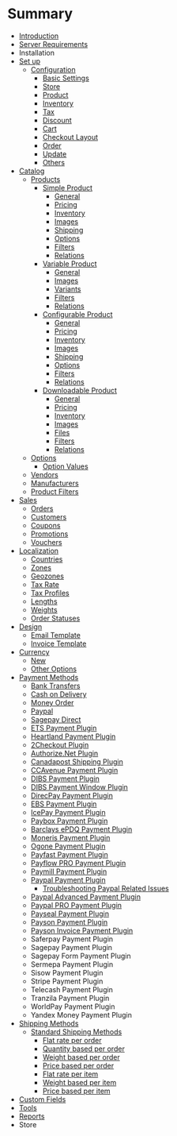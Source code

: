# Summary

* [Introduction](README.md)
* [Server Requirements](system_requirements.md)
* Installation
* [Set up](set_up.md)
   * [Configuration](configuration.md)
       * [Basic Settings](basic_settings.md)
       * [Store](store.md)
       * [Product](product.md)
       * [Inventory](inventory.md)
       * [Tax](tax.md)
       * [Discount](discount.md)
       * [Cart](cart.md)
       * [Checkout Layout](checkout_layout.md)
       * [Order](order.md)
       * [Update](update.md)
       * [Others](others.md)
* [Catalog](catalog.md)
   * [Products](products.md)
       * [Simple Product](simple_product.md)
           * [General](general.md)
           * [Pricing](pricing.md)
           * [Inventory](simple_inventory.md)
           * [Images](simple_images.md)
           * [Shipping](simple_shipping.md)
           * [Options](simple_options.md)
           * [Filters](simple_filters.md)
           * [Relations](simple_relations.md)
       * [Variable Product](variable_product.md)
           * [General](variable_general.md)
           * [Images](variable_images.md)
           * [Variants](variable_variants.md)
           * [Filters](variable_filters.md)
           * [Relations](variable_relations.md)
       * [Configurable Product](configurable_product.md)
           * [General](conf_general.md)
           * [Pricing](conf_pricing.md)
           * [Inventory](conf_inventory.md)
           * [Images](conf_images.md)
           * [Shipping](conf_shipping.md)
           * [Options](conf_options.md)
           * [Filters](conf_filters.md)
           * [Relations](conf_relations.md)
       * [Downloadable Product](downloadable_product.md)
           * [General](down_general.md)
           * [Pricing](down_pricing.md)
           * [Inventory](down_inventory.md)
           * [Images](down_images.md)
           * [Files](down_files.md)
           * [Filters](down_filters.md)
           * [Relations](down_relations.md)
   * [Options](options.md)
       * [Option Values](option_values.md)
   * [Vendors](vendors.md)
   * [Manufacturers](manufacturers.md)
   * [Product Filters](product_filters.md)
* [Sales](sales.md)
   * [Orders](sales_orders.md)
   * [Customers](sales_customers.md)
   * [Coupons](sales_coupons.md)
   * [Promotions](sales_promotions.md)
   * [Vouchers](sales_vouchers.md)
* [Localization](localisation.md)
   * [Countries](countries.md)
   * [Zones](zones.md)
   * [Geozones](geozones.md)
   * [Tax Rate](tax_rate.md)
   * [Tax Profiles](tax_profiles.md)
   * [Lengths](lengths.md)
   * [Weights](weights.md)
   * [Order Statuses](order_statuses.md)
* [Design](design.md)
   * [Email Template](email_template.md)
   * [Invoice Template](invoice_template.md)
* [Currency](currency.md)
   * [New](new_currency.md)
   * [Other Options](edit_currency.md)
* [Payment Methods](payment_methods.md)
   * [Bank Transfers](bank_transfers.md)
   * [Cash on Delivery](cash_on_delivery.md)
   * [Money Order](money_order.md)
   * [Paypal](paypal.md)
   * [Sagepay Direct](sagepay_direct.md)
   * [ETS Payment Plugin](ets_payment_plugin.md)
   * [Heartland Payment Plugin](heartland_payment_plugin.md)
   * [2Checkout Plugin](2checkout_plugin.md)
   * [Authorize.Net Plugin](authorizenet_plugin.md)
   * [Canadapost Shipping Plugin](canadapost_shipping_plugin.md)
   * [CCAvenue Payment Plugin](ccavenue_payment_plugin.md)
   * [DIBS Payment Plugin](dibs_payment_plugin.md)
   * [DIBS Payment Window Plugin](dibs_payment_window_plugin.md)
   * [DirecPay Payment Plugin](direcpay_payment_plugin.md)
   * [EBS Payment Plugin](ebs_payment_plugin.md)
   * [IcePay Payment Plugin](icepay_payment_plugin.md)
   * [Paybox Payment Plugin](paybox_payment_plugin.md)
   * [Barclays ePDQ Payment Plugin](barclays_epdq_payment_plugin.md)
   * [Moneris Payment Plugin](moneris_payment_plugin.md)
   * [Ogone Payment Plugin](ogone_payment_plugin.md)
   * [Payfast Payment Plugin](payfast_payment_plugin.md)
   * [Payflow PRO Payment Plugin](payflowpro_payment_plugin.md)
   * [Paymill Payment Plugin](paymill_payment_plugin.md)
   * [Paypal Payment Plugin](paypal_payment_plugin.md)
       * [Troubleshooting Paypal Related Issues](troubleshooting_paypal_related_issues.md)
   * [Paypal Advanced Payment Plugin](paypal_advanced_payment_plugin.md)
   * [Paypal PRO Payment Plugin](paypal_pro_payment_plugin.md)
   * [Payseal Payment Plugin](payseal_payment_plugin.md)
   * [Payson Payment Plugin](payson_payment_plugin.md)
   * [Payson Invoice Payment Plugin](payson_invoice_payment_plugin.md)
   * Saferpay Payment Plugin
   * Sagepay Payment Plugin
   * Sagepay Form Payment Plugin
   * Sermepa Payment Plugin
   * Sisow Payment Plugin
   * Stripe Payment Plugin
   * Telecash Payment Plugin
   * Tranzila Payment Plugin
   * WorldPay Payment Plugin
   * Yandex Money Payment Plugin
* [Shipping Methods](shipping_methods.md)
   * [Standard Shipping Methods](standard_shipping_methods.md)
       * [Flat rate per order](flat_rate_per_order.md)
       * [Quantity based per order](quantity_based_per_order.md)
       * [Weight based per order](weight_based_per_order.md)
       * [Price based per order](price_based_per_order.md)
       * [Flat rate per item](flat_rate_per_item.md)
       * [Weight based per item](weight_based_per_item.md)
       * [Price based per item](price_based_per_item.md)
* [Custom Fields](custom_fields.md)
* [Tools](tools.md)
* [Reports](reports.md)
* Store

